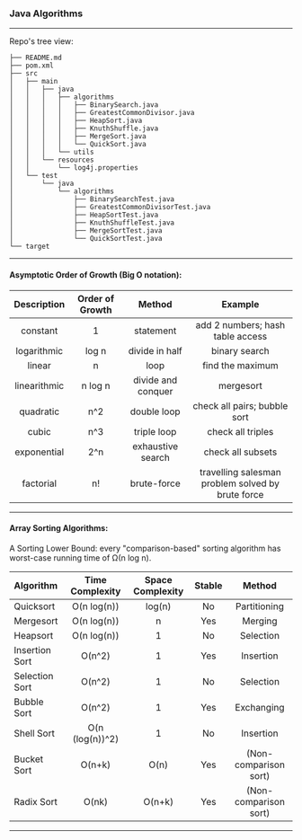 ### Java Algorithms
---

Repo's tree view:

```
├── README.md
├── pom.xml
├── src
│   ├── main
│   │   ├── java
│   │   │   ├── algorithms
│   │   │   │   ├── BinarySearch.java
│   │   │   │   ├── GreatestCommonDivisor.java
│   │   │   │   ├── HeapSort.java
│   │   │   │   ├── KnuthShuffle.java
│   │   │   │   ├── MergeSort.java
│   │   │   │   └── QuickSort.java
│   │   │   └── utils
│   │   └── resources
│   │       └── log4j.properties
│   └── test
│       └── java
│           └── algorithms
│               ├── BinarySearchTest.java
│               ├── GreatestCommonDivisorTest.java
│               ├── HeapSortTest.java
│               ├── KnuthShuffleTest.java
│               ├── MergeSortTest.java
│               └── QuickSortTest.java
└── target
```

---

#### Asymptotic Order of Growth (Big O notation):

Description | Order of Growth | Method | Example
:-:|:-:|:-:|:-:
constant | 1 | statement | add 2 numbers; hash table access
logarithmic | log n | divide in half | binary search
linear | n | loop | find the maximum
linearithmic | n log n | divide and conquer | mergesort
quadratic | n^2 | double loop | check all pairs; bubble sort
cubic | n^3 | triple loop | check all triples
exponential | 2^n | exhaustive search | check all subsets
factorial | n! | brute-force | travelling salesman problem solved by brute force

---

#### Array Sorting Algorithms:

A Sorting Lower Bound: every "comparison-based" sorting algorithm has worst-case running time of Ω(n log n).

Algorithm | Time Complexity | Space Complexity | Stable | Method
:--- |:---:|:---:|:---:|:---:
Quicksort | O(n log(n))	| log(n) | No | Partitioning
Mergesort | O(n log(n)) | n | Yes | Merging
Heapsort | O(n log(n)) | 1 | No | Selection
Insertion Sort | O(n^2) | 1 | Yes | Insertion
Selection Sort | O(n^2) | 1 | No | Selection
Bubble Sort	| O(n^2) | 1 | Yes | Exchanging
Shell Sort | O(n (log(n))^2) | 1 | No | Insertion
Bucket Sort	| O(n+k) | O(n) | Yes | (Non-comparison sort)
Radix Sort | O(nk) | O(n+k) | Yes | (Non-comparison sort)

---





















